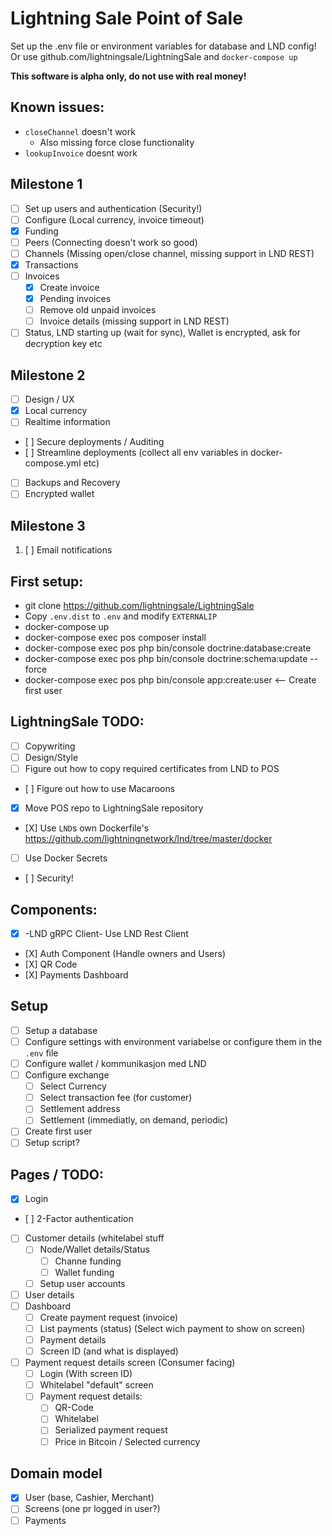 # Lightning Sale Point of Sale

Set up the .env file or environment variables for database and LND config!
Or use github.com/lightningsale/LightningSale and `docker-compose up`

**This software is alpha only, do not use with real money!**
## Known issues:
- `closeChannel` doesn't work
  - Also missing force close functionality
- `lookupInvoice` doesnt work 

## Milestone 1
 - [ ] Set up users and authentication (Security!)
 - [ ] Configure (Local currency, invoice timeout)
 - [X] Funding
 - [ ] Peers (Connecting doesn't work so good)
 - [ ] Channels (Missing open/close channel, missing support in LND REST)
 - [X] Transactions
 - [ ] Invoices
    - [X] Create invoice
    - [X] Pending invoices
    - [ ] Remove old unpaid invoices
    - [ ] Invoice details (missing support in LND REST)
 - [ ] Status, LND starting up (wait for sync), Wallet is encrypted, ask for decryption key etc

## Milestone 2
 - [ ] Design / UX
 - [X] Local currency
 - [ ] Realtime information
 - [ ] Secure deployments / Auditing
 - [ ] Streamline deployments (collect all env variables in docker-compose.yml etc)
 - [ ] Backups and Recovery
 - [ ] Encrypted wallet
 
## Milestone 3
 1. [ ] Email notifications

## First setup:
 - git clone https://github.com/lightningsale/LightningSale
 - Copy `.env.dist` to `.env` and modify `EXTERNALIP`
 - docker-compose up
 - docker-compose exec pos composer install
 - docker-compose exec pos php bin/console doctrine:database:create
 - docker-compose exec pos php bin/console doctrine:schema:update --force
 - docker-compose exec pos php bin/console app:create:user <-- Create first user

## LightningSale TODO:
 - [ ] Copywriting
 - [ ] Design/Style
 - [ ] Figure out how to copy required certificates from LND to POS
 - [ ] Figure out how to use Macaroons
 - [X] Move POS repo to LightningSale repository
 - [X] Use `LND`s own Dockerfile's https://github.com/lightningnetwork/lnd/tree/master/docker
 - [ ] Use Docker Secrets
 - [ ] Security!

## Components:
 - [X] -LND gRPC Client- Use LND Rest Client
 - [X] Auth Component (Handle owners and Users)
 - [X] QR Code
 - [X] Payments Dashboard


## Setup
 - [ ] Setup a database
 - [ ] Configure settings with environment variabelse or configure them in the `.env` file
 - [ ] Configure wallet / kommunikasjon med LND
 - [ ] Configure exchange 
    - [ ] Select Currency
    - [ ] Select transaction fee (for customer)
    - [ ] Settlement address
    - [ ] Settlement (immediatly, on demand, periodic)
 - [ ] Create first user
 - [ ] Setup script?

## Pages / TODO:
 - [X] Login
 - [ ] 2-Factor authentication
 - [ ] Customer details (whitelabel stuff
   - [ ] Node/Wallet details/Status
      - [ ] Channe funding
      - [ ] Wallet funding
   - [ ] Setup user accounts
 - [ ] User details
 - [ ] Dashboard
   - [ ] Create payment request (invoice)
   - [ ] List payments (status) (Select wich payment to show on screen)
   - [ ] Payment details
   - [ ] Screen ID (and what is displayed)
 - [ ] Payment request details screen (Consumer facing)
   - [ ] Login (With screen ID)
   - [ ] Whitelabel "default" screen
   - [ ] Payment request details:
      - [ ] QR-Code
      - [ ] Whitelabel
      - [ ] Serialized payment request
      - [ ] Price in Bitcoin / Selected currency
## Domain model
 - [X] User (base, Cashier, Merchant)
 - [ ] Screens (one pr logged in user?)
 - [ ] Payments
